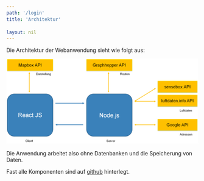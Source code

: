 ```yaml
---
path: '/login'
title: 'Architektur'

layout: nil
---
```


Die Architektur der Webanwendung sieht wie folgt aus: 

![Cyclair-Architektur](/../img/architecture.png)

Die Anwendung arbeitet also ohne Datenbanken und die Speicherung von Daten.

Fast alle Komponenten sind auf [github](https://github.com/sxmxn/CyclAir/tree/master) hinterlegt.

  

